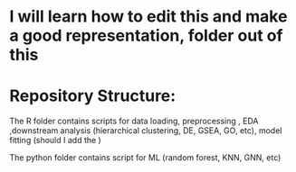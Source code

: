 # I will learn how to edit this and make a good representation, folder out of this


# Repository Structure:

The R folder contains scripts for data loading, preprocessing , EDA ,downstream analysis (hierarchical clustering, DE, GSEA, GO, etc), model fitting (should I add the )

The python folder contains script for ML (random forest, KNN, GNN, etc)


